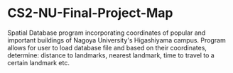 # CS2-NU-Final-Project-Map

Spatial Database program incorporating coordinates of popular and important buildings of Nagoya University's Higashiyama campus. Program allows for user to load database file and based on their coordinates, determine: distance to landmarks, nearest landmark, time to travel to a certain landmark etc.

 
